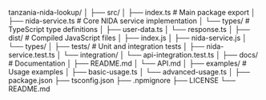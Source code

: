 tanzania-nida-lookup/
│
├── src/
│   ├── index.ts           # Main package export
│   ├── nida-service.ts    # Core NIDA service implementation
│   └── types/             # TypeScript type definitions
│       ├── user-data.ts
│       └── response.ts
│
├── dist/                  # Compiled JavaScript files
│   ├── index.js
│   ├── nida-service.js
│   └── types/
│
├── tests/                 # Unit and integration tests
│   ├── nida-service.test.ts
│   └── integration/
│       └── api-integration.test.ts
│
├── docs/                  # Documentation
│   ├── README.md
│   └── API.md
│
├── examples/              # Usage examples
│   ├── basic-usage.ts
│   └── advanced-usage.ts
│
├── package.json
├── tsconfig.json
├── .npmignore
├── LICENSE
└── README.md